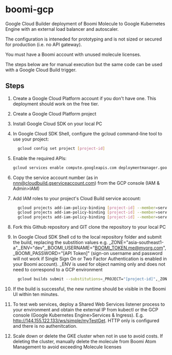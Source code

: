 # boomi-gcp
Google Cloud Builder deployment of Boomi Molecule to Google Kubernetes Engine with an external load balancer and autoscaler.

The configuration is inteneded for prototyping and is not sized or secured for production (i.e. no API gateway).

You must have a Boomi account with unused molecule licenses.

The steps below are for manual execution but the same code can be used with a Google Cloud Build trigger.

## Steps

1. Create a Google Cloud Platform account if you don't have one. This deployment should work on the free tier.

1. Create a Google Cloud Platform project

1. Install Google Cloud SDK on your local PC

1. In Google Cloud SDK Shell, configure the gcloud command-line tool to use your project:

   ```sh
     gcloud config set project [project-id]
   ```

1. Enable the required APIs:

   ```sh
   gcloud services enable compute.googleapis.com deploymentmanager.googleapis.com cloudbuild.googleapis.com container.googleapis.com gkeconnect.googleapis.com gkehub.googleapis.com
   ```

1. Copy the service account number (as in nnn@cloudbuild.gserviceaccount.com) from the GCP console (IAM & Admin>IAM)

1. Add IAM roles to your project's Cloud Build service account:

   ```sh
	 gcloud projects add-iam-policy-binding [project-id] --member=serviceAccount:[service-account-no]@cloudbuild.gserviceaccount.com --role=roles/compute.instanceAdmin.v1
	 gcloud projects add-iam-policy-binding [project-id] --member=serviceAccount:[service-account-no]@cloudbuild.gserviceaccount.com --role=roles/container.admin
     gcloud projects add-iam-policy-binding [project-id] --member=serviceAccount:[service-account-no]@cloudbuild.gserviceaccount.com --role=roles/iam.serviceAccountUser
     ```

1. Fork this Github repository and GIT clone the repository to your local PC

1. In Google Cloud SDK Shell cd to the local repository folder and submit the build, replacing the substition values e.g. _ZONE="asia-southeast1-a",_ENV="dev",_BOOMI_USERNAME="BOOMI_TOKEN.me@myorg.com",_BOOMI_PASSWORD="[API Token]" (sign-on username and password will not work if Single Sign On or Two Factor Authentication is enabled in your Boomi account). _ENV is used for object naming only and does not need to correspond to a GCP environment

   ```sh
     gcloud builds submit --substitutions=_PROJECT="[project-id]",_ZONE="australia-southeast1-a",_ENV=dev,_BOOMI_USERNAME="BOOMI_TOKEN.james_m_hutton@dell.com",_BOOMI_PASSWORD="b9b9d894-7ea9-4516-9bcf-79d1630b95ac",_BOOMI_ACCOUNTID="boomi_jameshutton-N7LJSM",_BOOMI_ENVIRONMENTID="40590140-dc5b-4c49-89f9-47f99641a0d4"
     ```

1. If the build is successful, the new runtime should be visible in the Boomi UI within ten minutes.

1. To test web services, deploy a Shared Web Services listener process to your environment and obtain the external IP from kubectl or the GCP console (Google Kubernetes Engine>Services & Ingress). E.g. http://144.155.122.133/ws/simple/myTestGet. HTTP only is configured and there is no authenitcation.

1. Scale down or delete the GKE cluster when not in use to avoid costs. If deleting the cluster, manually delete the molecule from Boomi Atom Management to avoid exceeding Molecule licenses